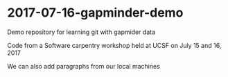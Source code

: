 # 2017-07-16-gapminder-demo
Demo repository for learning git with gapmider data

Code from a Software carpentry workshop held at UCSF on July 15 and 16, 2017

We can also add paragraphs from our local machines 
